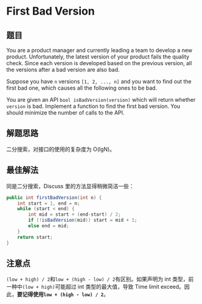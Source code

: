 # First Bad Version

## 题目

You are a product manager and currently leading a team to develop a new product. Unfortunately, the latest version of your product fails the quality check. Since each version is developed based on the previous version, all the versions after a bad version are also bad.

Suppose you have `n` versions `[1, 2, ..., n]` and you want to find out the first bad one, which causes all the following ones to be bad.

You are given an API `bool isBadVersion(version)` which will return whether `version` is bad. Implement a function to find the first bad version. You should minimize the number of calls to the API. 

## 解题思路

二分搜索，对接口的使用的复杂度为 O(lgN)。

## 最佳解法

同是二分搜索，Discuss 里的方法显得稍微简洁一些：

```java
public int firstBadVersion(int n) {
    int start = 1, end = n;
    while (start < end) {
        int mid = start + (end-start) / 2;
        if (!isBadVersion(mid)) start = mid + 1;
        else end = mid;            
    }        
    return start;
}
```

## 注意点

`(low + high) / 2`和`low + (high - low) / 2`有区别。如果声明为 int 类型，前一种中`(low + high)`可能超过 int 类型的最大值，导致 Time limit exceed。因此，**要记得使用`low + (high - low) / 2`**。
